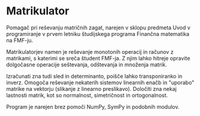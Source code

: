 # Matrikulator
Pomagač pri reševanju matričnih zagat, narejen v sklopu predmeta
Uvod v programiranje v prvem letniku študijskega programa Finančna matematika
na FMF-ju.

Matrikulatorjev namen je reševanje monotonih operacij in računov z matrikami, 
s katerimi se sreča študent FMF-ja. Z njim lahko hitreje opravite dolgočasne
operacije seštevanja, odštevanja in množenja matrik.

Izračunati zna tudi sled in determinanto, poišče lahko transponiranko in inverz.
Omogoča reševanje nekaterih sistemov linearnih enačb in "uporabo" matrike na vektorju
(slikanje z linearno preslikavo). Določiti zna nekaj lastnosti matrik, kot so normalnost,
simetričnost in ortogonalnost.

Program je narejen brez pomoči NumPy, SymPy in podobnih modulov.
